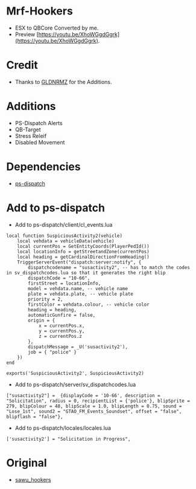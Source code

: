 # Mrf-Hookers
* ESX to QBCore Converted by me.
* Preview [https://youtu.be/XhoWGgdGgrk](https://youtu.be/XhoWGgdGgrk).


# Credit
* Thanks to [GLDNRMZ](https://github.com/GLDNRMZ) for the Additions.

# Additions
* PS-Dispatch Alerts 
* QB-Target
* Stress Releif
* Disabled Movement

# Dependencies
* [ps-dispatch](https://github.com/Project-Sloth/ps-dispatch)

# Add to ps-dispatch

* Add to ps-dispatch/client/cl_events.lua

```
local function SuspiciousActivity2(vehicle)
    local vehdata = vehicleData(vehicle)
    local currentPos = GetEntityCoords(PlayerPedId())
    local locationInfo = getStreetandZone(currentPos)
    local heading = getCardinalDirectionFromHeading()
    TriggerServerEvent("dispatch:server:notify", {
        dispatchcodename = "susactivity2", -- has to match the codes in sv_dispatchcodes.lua so that it generates the right blip
        dispatchCode = "10-66",
        firstStreet = locationInfo,
        model = vehdata.name, -- vehicle name
        plate = vehdata.plate, -- vehicle plate
        priority = 2,
        firstColor = vehdata.colour, -- vehicle color
        heading = heading,
        automaticGunfire = false,
        origin = {
            x = currentPos.x,
            y = currentPos.y,
            z = currentPos.z
        },
        dispatchMessage = _U('susactivity2'),
        job = { "police" }
    })
end

exports('SuspiciousActivity2', SuspiciousActivity2)
```
* Add to ps-dispatch/server/sv_dispatchcodes.lua

```
["susactivity2"] =  {displayCode = '10-66', description = "Solicitation", radius = 0, recipientList = {'police'}, blipSprite = 279, blipColour = 48, blipScale = 1.0, blipLength = 0.75, sound = "Lose_1st", sound2 = "GTAO_FM_Events_Soundset", offset = "false", blipflash = "false"},
```
* Add to ps-dispatch/locales/locales.lua

```
['susactivity2'] = "Solicitation in Progress",
```

# Original
* [sawu_hookers](https://github.com/stianhje/sawu_hookers)
